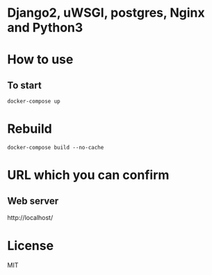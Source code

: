 # Django2, uWSGI, postgres, Nginx and Python3

# How to use

## To start

```
docker-compose up
```

# Rebuild

```
docker-compose build --no-cache
```

# URL which you can confirm

## Web server
http://localhost/

# License

MIT
